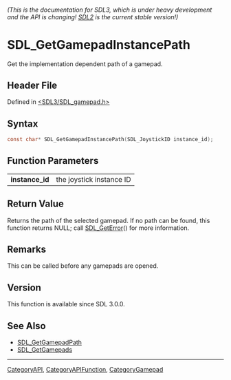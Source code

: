 ###### (This is the documentation for SDL3, which is under heavy development and the API is changing! [SDL2](https://wiki.libsdl.org/SDL2/) is the current stable version!)
# SDL_GetGamepadInstancePath

Get the implementation dependent path of a gamepad.

## Header File

Defined in [<SDL3/SDL_gamepad.h>](https://github.com/libsdl-org/SDL/blob/main/include/SDL3/SDL_gamepad.h)

## Syntax

```c
const char* SDL_GetGamepadInstancePath(SDL_JoystickID instance_id);

```

## Function Parameters

|                     |                          |
| ------------------- | ------------------------ |
| **instance_id**     | the joystick instance ID |

## Return Value

Returns the path of the selected gamepad. If no path can be found, this
function returns NULL; call [SDL_GetError](SDL_GetError)() for more
information.

## Remarks

This can be called before any gamepads are opened.

## Version

This function is available since SDL 3.0.0.

## See Also

- [SDL_GetGamepadPath](SDL_GetGamepadPath)
- [SDL_GetGamepads](SDL_GetGamepads)

----
[CategoryAPI](CategoryAPI), [CategoryAPIFunction](CategoryAPIFunction), [CategoryGamepad](CategoryGamepad)

